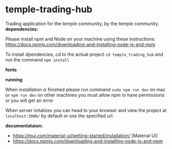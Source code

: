 # temple-trading-hub
Trading application for the temple community, by the temple community.
**dependencies:**

Please install npm and Node on your machine using these instructions: https://docs.npmjs.com/downloading-and-installing-node-js-and-npm

To install dpendencies, cd to the actual project `cd temple_trading_hub` and run the command `npm install`

**fonts**   

**running**

When installation is finished please run command `sudo npm run dev` on mac or `npm run dev` on other machines you must allow npm to have permissions or you will get an error

When server initalizes you can head to your browser and view the project at `localhost:3000/` by default or use the specified url.

**documentataion:**
- https://mui.com/material-ui/getting-started/installation/ [Material UI]
- https://docs.npmjs.com/downloading-and-installing-node-js-and-npm
